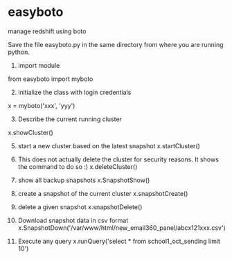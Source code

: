 # easyboto
manage redshift using boto

Save the file easyboto.py in the same directory from where you are running python.

1) import module

from easyboto import myboto

2) initialize the class with login credentials

x = myboto('xxx', 'yyy')

3) Describe the current running cluster

x.showCluster()

5) start a new cluster based on the latest snapshot
x.startCluster()

6) This does not actually delete the cluster for security reasons. It shows the command to do so :)
x.deleteCluster()
 
7) show all backup snapshots 
x.SnapshotShow() 

8) create a snapshot of the current cluster
x.snapshotCreate()

9) delete a given snapshot
x.snapshotDelete()

10) Download snapshot data in csv format 
x.SnapshotDown('/var/www/html/new_email360_panel/abcx121xxx.csv')

11) Execute any query
x.runQuery('select * from school1_oct_sending limit 10')

